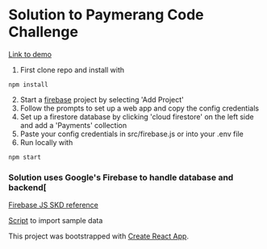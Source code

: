 # Solution to Paymerang Code Challenge

[Link to demo](https://jasondominguez.github.io/code-challenge/)

1. First clone repo and install with 
```
npm install
```
2. Start a [firebase](https://console.firebase.google.com) project by selecting 'Add Project'
3. Follow the prompts to set up a web app and copy the config credentials
4. Set up a firestore database by clicking 'cloud firestore' on the left side and add a 'Payments' collection
5. Paste your config credentials in src/firebase.js or into your .env file
6. Run locally with 
```
npm start
```

### Solution uses Google's Firebase to handle database and backend[
[Firebase JS SKD reference](https://firebase.google.com/docs/reference/js)

[Script](https://hackernoon.com/filling-cloud-firestore-with-data-3f67d26bd66e) to import sample data 


This project was bootstrapped with [Create React App](https://github.com/facebook/create-react-app).
